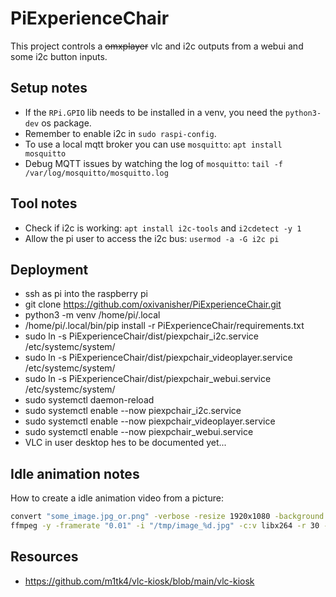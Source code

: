 # PiExperienceChair

This project controls a ~~omxplayer~~ vlc and i2c outputs from a webui and some i2c button inputs.

## Setup notes
* If the `RPi.GPIO` lib needs to be installed in a venv, you need the `python3-dev` os package. 
* Remember to enable i2c in `sudo raspi-config`.
* To use a local mqtt broker you can use `mosquitto`: `apt install mosquitto`
* Debug MQTT issues by watching the log of `mosquitto`: `tail -f /var/log/mosquitto/mosquitto.log`


## Tool notes
* Check if i2c is working: `apt install i2c-tools` and `i2cdetect -y 1`
* Allow the pi user to access the i2c bus: `usermod -a -G i2c pi`

## Deployment
* ssh as pi into the raspberry pi
* git clone https://github.com/oxivanisher/PiExperienceChair.git
* python3 -m venv /home/pi/.local
* /home/pi/.local/bin/pip install -r PiExperienceChair/requirements.txt
* sudo ln -s PiExperienceChair/dist/piexpchair_i2c.service /etc/systemc/system/
* sudo ln -s PiExperienceChair/dist/piexpchair_videoplayer.service /etc/systemc/system/
* sudo ln -s PiExperienceChair/dist/piexpchair_webui.service /etc/systemc/system/
* sudo systemctl daemon-reload
* sudo systemctl enable --now piexpchair_i2c.service
* sudo systemctl enable --now piexpchair_videoplayer.service
* sudo systemctl enable --now piexpchair_webui.service
* VLC in user desktop hes to be documented yet...

## Idle animation notes
How to create a idle animation video from a picture:
```bash
convert "some_image.jpg_or.png" -verbose -resize 1920x1080 -background black -gravity center -extent 1920x1080 "/tmp/image_1.jpg"
ffmpeg -y -framerate "0.01" -i "/tmp/image_%d.jpg" -c:v libx264 -r 30 -pix_fmt yuvj444p -preset veryslow -tune stillimage idle.mp4
```

## Resources
* https://github.com/m1tk4/vlc-kiosk/blob/main/vlc-kiosk
